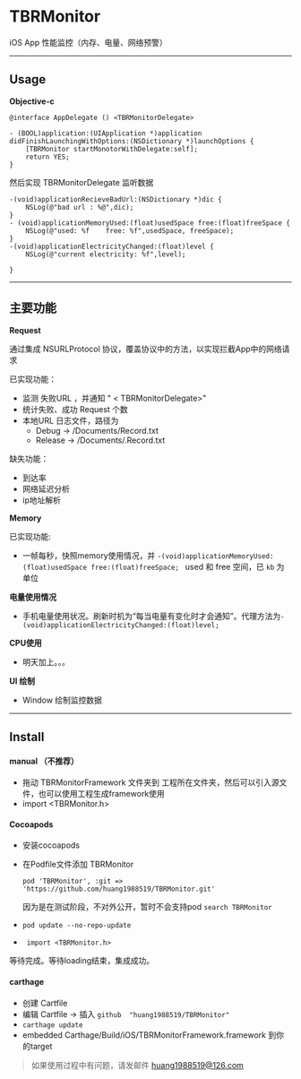 # TBRMonitor

iOS App 性能监控（内存、电量、网络预警）

---

## Usage
**Objective-c**
```
@interface AppDelegate () <TBRMonitorDelegate>

- (BOOL)application:(UIApplication *)application didFinishLaunchingWithOptions:(NSDictionary *)launchOptions {
    [TBRMonitor startMonotorWithDelegate:self];
    return YES;
}
```  

然后实现 TBRMonitorDelegate 监听数据

```
-(void)applicationRecieveBadUrl:(NSDictionary *)dic {
    NSLog(@"bad url : %@",dic);
}
- (void)applicationMemoryUsed:(float)usedSpace free:(float)freeSpace {
    NSLog(@"used: %f    free: %f",usedSpace, freeSpace);
}
-(void)applicationElectricityChanged:(float)level {
    NSLog(@"current electricity: %f",level);

}
```
---
## 主要功能

**Request**

通过集成 NSURLProtocol 协议，覆盖协议中的方法，以实现拦截App中的网络请求  

已实现功能：
* 监测 失败URL ，并通知 " < TBRMonitorDelegate>"  
* 统计失败、成功 Request 个数
* 本地URL 日志文件，路径为  
  * Debug   -> /Documents/Record.txt
  * Release -> /Documents/.Record.txt

缺失功能：
* 到达率
* 网络延迟分析
* ip地址解析



**Memory**

已实现功能:
* 一帧每秒，快照memory使用情况，并 ```-(void)applicationMemoryUsed:(float)usedSpace free:(float)freeSpace;
``` used 和 free 空间，已  ```kb``` 为单位

**电量使用情况**

* 手机电量使用状况。刷新时机为“每当电量有变化时才会通知”。代理方法为``-(void)applicationElectricityChanged:(float)level;
 ``


**CPU使用**

* 明天加上。。。


**UI 绘制**
* Window 绘制监控数据


---


## Install

#### manual （不推荐）
 * 拖动 TBRMonitorFramework 文件夹到 工程所在文件夹，然后可以引入源文件，也可以使用工程生成framework使用
 * import <TBRMonitor.h>

#### Cocoapods  
* 安装cocoapods
* 在Podfile文件添加 TBRMonitor
    ```
    pod 'TBRMonitor', :git => 'https://github.com/huang1988519/TBRMonitor.git'

    ```   
    因为是在测试阶段，不对外公开，暂时不会支持pod ```search TBRMonitor```   

*  ``` pod update --no-repo-update ```  
*  ``` import <TBRMonitor.h>```

等待完成。等待loading结束，集成成功。  
#### carthage
* 创建 Cartfile
* 编辑 Cartfile -> 插入 ```github  "huang1988519/TBRMonitor"```
* ```carthage update```
* embedded Carthage/Build/iOS/TBRMonitorFramework.framework 到你的target


> 如果使用过程中有问题，请发邮件 huang1988519@126.com
